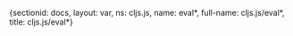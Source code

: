{sectionid: docs, layout: var, ns: cljs.js, name: eval*, full-name: cljs.js/eval*,
  title: cljs.js/eval*}
